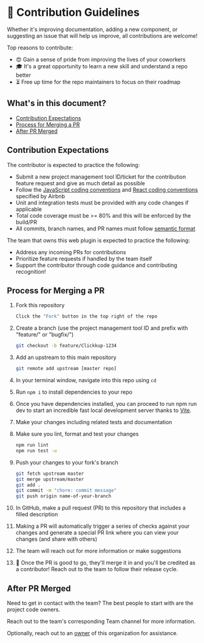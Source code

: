 
# 🤝 Contribution Guidelines

Whether it's improving documentation, adding a new component, or suggesting an
issue that will help us improve, all contributions are welcome!

Top reasons to contribute:

- 😍 Gain a sense of pride from improving the lives of your coworkers
- 🎓 It's a great opportunity to learn a new skill and understand a repo better
- ⏳ Free up time for the repo maintainers to focus on their roadmap

## What's in this document?

- [Contribution Expectations](#contribution-expectations)
- [Process for Merging a PR](#Process-for-Merging-a-PR)
- [After PR Merged](#After-PR-Merged)

## Contribution Expectations

The contributor is expected to practice the following:

- Submit a new  project management tool ID/ticket for the contribution feature request and give as much
  detail as possible
- Follow the
  [JavaScript coding conventions](https://airbnb.io/javascript/)
  and [React coding conventions](https://airbnb.io/javascript/react/)
  specified by Airbnb
- Unit and integration tests must be provided with any code changes if
  applicable
- Total code coverage must be >= 80% and this will be enforced by the build/PR
- All commits, branch names, and PR names must follow
  [semantic format](https://github.com/semantic-release/semantic-release)

The team that owns this web plugin is expected to practice the following:

- Address any incoming PRs for contributions
- Prioritize feature requests if handled by the team itself
- Support the contributor through code guidance and contributing recognition!

## Process for Merging a PR

1. Fork this repository

   ```sh
   Click the "Fork" button in the top right of the repo
   ```

1. Create a branch (use the project management tool ID and prefix with "feature/" or
   "bugfix/")

   ```sh
   git checkout -b feature/Clickkup-1234
   ```

1. Add an upstream to this main repository

   ```sh
   git remote add upstream [master repo]
   ```

1. In your terminal window, navigate into this repo using `cd`
1. Run `npm i` to install dependencies to your repo
1. Once you have dependencies installed, you can proceed to run npm run dev to start an incredible fast local development server thanks to [Vite](https://vitejs.dev/guide/).
1. Make your changes including related tests and documentation

1. Make sure you lint, format and test your changes

   ```sh
   npm run lint
   npm run test -u
   ```

1. Push your changes to your fork's branch

   ```sh
   git fetch upstream master
   git merge upstream/master
   git add .
   git commit -m "chore: commit message"
   git push origin name-of-your-branch
   ```

1. In GitHub, make a pull request (PR) to this repository that includes a filled
   description
1. Making a PR will automatically trigger a series of checks against your
   changes and generate a special PR link where you can view your changes (and
   share with others)
1. The team will reach out for more information or make suggestions
1. 🎉 Once the PR is good to go, they'll merge it in and you'll be credited as a
   contributor! Reach out to the team to follow their release cycle.

## After PR Merged

Need to get in contact with the team? The best people to start with are the
project code owners.

Reach out to the team's corresponding Team channel for more information.

Optionally, reach out to an
[owner](https://github.com/orgs/Product-Engineering-Team/people?query=role%3Aowner)
of this organization for assistance.
